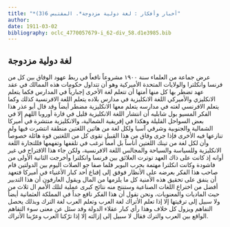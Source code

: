 ```yaml
---
title: "*أخبار وأفكار : لغة دولية مزدوجة*. المقتبس 6(3)"
author: 
date: 1911-03-02
bibliography: oclc_4770057679-i_62-div_58.d1e3985.bib
---
```




##  لغة دولية مزدوجة 


 عرض جماعة من العلماء سنة  ١٩٠٠  مشروعاً نافعاً في ربط عهود الوفاق بين كل من فرنسا وانكلترا والولايات المتحدة الأميركية وهو أن تتداول حكومات هذه الممالك في عقد عهد تضطر بها كل منها أمتها أن تتعلم لغة الأخرى إجبارياً في المدارس فكما يتعلم الانكليزي والأميركي اللغة الانكليزية في مدارس بلاده يتعلم اللغة الافرنسية كذلك وكما يتعلم الافرنسي لغته في مدارسه يتعلم معها الانكليزية مضطر أيضاً وقد قال أبو عذر هذا الفكر المسيو بول شابليه أن انتشار اللغة الانكليزية قليل في قارة أوروبا اللهم إلا في بعض السواحل القليلة وهكذا في إفريقية الشمالية، والانكليزية منتشرة في أميركا الشمالية والجنوبية وشرقي آسيا ولكل لغة من هاتين اللغتين منطقة انتشرت فيها ولم تنازعها فيه الأخرى فإذا جرى وفاق من هذا القبيل تقوى كل من اللغتين قوة هائلة خصوصاً وأن لكل لغة من تينك اللغتين أناساً بل أمماً ترغب في تلقفها وتفهمها فللتجارة اللغة الانكليزية وللسياسة والسياحة والمجالس اللغة الافرنسية، ولكن جاء هذا الاقتراح في غير أوانه إذ كانت على ذاك العهد توترت العلائق بين فرنسا وانكلترا وأخرجت الثانية الأولى من فاشودة وكانت انكلترا مهتمة بحرب البوير فلما صفا جو الصلات اليوم بين الدولتين قام صاحب هذا الفكر بعرضه على الأنظار فوفق إلى إقناع  أحد  كبار الأغنياء في أميركا فتعهد أن ينفق على تحقيق هذه الأمنية كل ما يلزمها من المال ويقول العارفون أن هذا التدبير أفضل من اختراع اللغات الصناعية وستنتج منه نتائج كبرى عملية لتلك الأمم ال  ثلاث  من حيث الماديات والمعنويات، ونحن نقول أن هذا الفكر نافع جداً في   المملكة العثمانية  أيضاً ولا سبيل إلى ترقيتها إلا إذا تعلم الأتراك لغة العرب وتعلم العرب لغة الترك وبذلك يحصل التفاهم ويزول كل خلاف وهذا رأي كبار عقلاء الدولة وقد سئل عن معنى سوء التفاهم الواقع بين العرب والترك فقال لا سبيل إلى إزالته إلا إذا ترّكنا العرب وعرّبنا الأتراك. 
